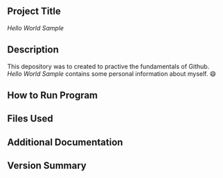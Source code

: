 ## Project Title
*Hello World Sample*

## Description
This depository was to created to practive the fundamentals of Github. *Hello World Sample* contains some personal information about myself. 😄

## How to Run Program


## Files Used


## Additional Documentation


## Version Summary

